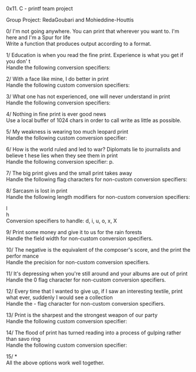 0x11. C - printf team project




Group Project: RedaGoubari and Mohieddine-Houttis                                                                   
                                                                                    
0/ I'm not going anywhere. You can print that wherever you want to. I'm here and I'm
 a Spur for life                                                                    
Write a function that produces output according to a format.                        
                                                                                    
                                                                                    
1/ Education is when you read the fine print. Experience is what you get if you don'
t                                                                                   
Handle the following conversion specifiers:

2/ With a face like mine, I do better in print                                      
Handle the following custom conversion specifiers:                                  
                                                                                    
3/ What one has not experienced, one will never understand in print                 
Handle the following conversion specifiers:                                         


4/ Nothing in fine print is ever good news                                          
Use a local buffer of 1024 chars in order to call write as little as possible.      


5/ My weakness is wearing too much leopard print                                    
Handle the following custom conversion specifier:                                   


6/ How is the world ruled and led to war? Diplomats lie to journalists and believe t
hese lies when they see them in print                                               
Handle the following conversion specifier: p.                                       


7/ The big print gives and the small print takes away                               
Handle the following flag characters for non-custom conversion specifiers:          


8/ Sarcasm is lost in print                                                         
Handle the following length modifiers for non-custom conversion specifiers:         
    
	                                                                                
l                                                                                   
h                                                                                   
Conversion specifiers to handle: d, i, u, o, x, X                                   
                                                                                    
9/ Print some money and give it to us for the rain forests                          
Handle the field width for non-custom conversion specifiers.                        
                                                                                    
10/ The negative is the equivalent of the composer's score, and the print the perfor
mance                                                                               
Handle the precision for non-custom conversion specifiers.                          
                                                                                    
11/ It's depressing when you're still around and your albums are out of print       
Handle the 0 flag character for non-custom conversion specifiers.                   
                                                                                    
12/ Every time that I wanted to give up, if I saw an interesting textile, print what
 ever, suddenly I would see a collection                                            
Handle the - flag character for non-custom conversion specifiers.                   
                                                                                    
13/ Print is the sharpest and the strongest weapon of our party                     
Handle the following custom conversion specifier:                                   
                                                                                    
14/ The flood of print has turned reading into a process of gulping rather than savo
ring                                                                                
Handle the following custom conversion specifier:                                   
                                                                                    
15/ *                                                                               
All the above options work well together.

